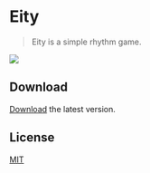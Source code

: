 # Eity
> Eity is a simple rhythm game.

![](https://i.imgur.com/dVGGHXX.jpg)

## Download

[Download](https://github.com/TheJeme/Eity/releases/ "Eity") the latest version.

## License

[MIT](LICENSE)
